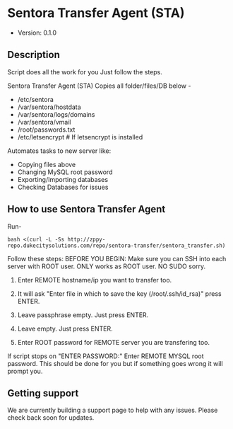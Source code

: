 # Sentora Transfer Agent (STA)

* Version: 0.1.0

## Description

Script does all the work for you Just follow the steps.

Sentora Transfer Agent (STA) Copies all folder/files/DB below -
* /etc/sentora
* /var/sentora/hostdata
* /var/sentora/logs/domains
* /var/sentora/vmail
* /root/passwords.txt
* /etc/letsencrypt # If letsencrypt is installed

Automates tasks to new server like:
* Copying files above
* Changing MySQL root password
* Exporting/Importing databases
* Checking Databases for issues

## How to use Sentora Transfer Agent

Run-
```
bash <(curl -L -Ss http://zppy-repo.dukecitysolutions.com/repo/sentora-transfer/sentora_transfer.sh)
```

Follow these steps:
BEFORE YOU BEGIN:
Make sure you can SSH into each server with ROOT user. ONLY works as ROOT user. NO SUDO sorry.

1. Enter REMOTE hostname/ip you want to transfer too.

2. It will ask "Enter file in which to save the key (/root/.ssh/id_rsa)" press ENTER.

3. Leave passphrase empty. Just press ENTER.

4. Leave empty. Just press ENTER.

5. Enter ROOT password for REMOTE server you are transfering too.

If script stops on "ENTER PASSWORD:" Enter REMOTE MYSQL root password. This should be done for you but if something goes wrong it will prompt you.

## Getting support

We are currently building a support page to help with any issues. Please check back soon for updates.

